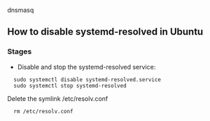 dnsmasq


## How to disable systemd-resolved in Ubuntu
### Stages
- Disable and stop the systemd-resolved service:
```
  sudo systemctl disable systemd-resolved.service
  sudo systemctl stop systemd-resolved
```
Delete the symlink /etc/resolv.conf
```
  rm /etc/resolv.conf
```
